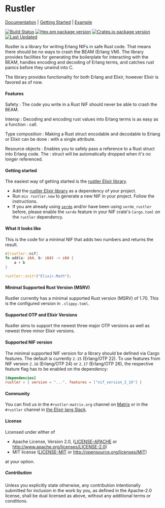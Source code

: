 # Rustler

[Documentation](https://docs.rs/rustler/latest/rustler) | [Getting Started](https://github.com/rusterlium/rustler/blob/master/README.md#getting-started) | [Example](https://github.com/rusterlium/NifIo)

[![Build Status](https://github.com/rusterlium/rustler/workflows/CI/badge.svg?branch=master)](https://github.com/rusterlium/rustler/actions/workflows/main.yml)
[![Hex.pm package version](https://img.shields.io/hexpm/v/rustler.svg)](https://hex.pm/packages/rustler)
[![Crates.io package version](https://img.shields.io/crates/v/rustler.svg)](https://crates.io/crates/rustler)
[![Last Updated](https://img.shields.io/github/last-commit/rusterlium/rustler.svg)](https://github.com/rusterlium/rustler/commits/master)

Rustler is a library for writing Erlang NIFs in safe Rust code. That means
there should be no ways to crash the BEAM (Erlang VM). The library provides
facilities for generating the boilerplate for interacting with the BEAM,
handles encoding and decoding of Erlang terms, and catches rust panics before
they unwind into C.

The library provides functionality for both Erlang and Elixir, however Elixir
is favored as of now.

#### Features

Safety
: The code you write in a Rust NIF should never be able to crash the BEAM.

Interop
: Decoding and encoding rust values into Erlang terms is as easy as a function
: call.

Type composition
: Making a Rust struct encodable and decodable to Erlang or Elixir can be done
: with a single attribute.

Resource objects
: Enables you to safely pass a reference to a Rust struct into Erlang code. The
: struct will be automatically dropped when it's no longer referenced.

#### Getting started

The easiest way of getting started is the [rustler Elixir library](https://hex.pm/packages/rustler).

- Add the [rustler Elixir library](https://hex.pm/packages/rustler) as a
  dependency of your project.
- Run `mix rustler.new` to generate a new NIF in your project. Follow the
  instructions.
- If you are already using [`serde`](https://serde.rs) and/or have been using
  `serde_rustler` before, please enable the `serde` feature in your NIF crate's
  `Cargo.toml` on the `rustler` dependency.

#### What it looks like

This is the code for a minimal NIF that adds two numbers and returns the result.

```rust
#[rustler::nif]
fn add(a: i64, b: i64) -> i64 {
    a + b
}

rustler::init!("Elixir.Math");
```

#### Minimal Supported Rust Version (MSRV)

Rustler currently has a minimal supported Rust version (MSRV) of 1.70. This
is the configured version in `.clippy.toml`.

#### Supported OTP and Elixir Versions

Rustler aims to support the newest three major OTP versions as well as newest three minor Elixir versions.

#### Supported NIF version

The minimal supported NIF version for a library should be defined via Cargo
features. The default is currently `2.15` (Erlang/OTP 22). To use features from
NIF version `2.16` (Erlang/OTP 24) or `2.17` (Erlang/OTP 26), the respective
feature flag has to be enabled on the dependency:

```toml
[dependencies]
rustler = { version = "...", features = ["nif_version_2_16"] }
```

#### Community

You can find us in the `#rustler:matrix.org` channel on [Matrix](https://matrix.to/#/#rustler:matrix.org)
or in the `#rustler` channel in [the Elixir lang Slack](https://elixir-slackin.herokuapp.com/).

#### License

Licensed under either of

- Apache License, Version 2.0, ([LICENSE-APACHE](LICENSE-APACHE) or http://www.apache.org/licenses/LICENSE-2.0)
- MIT license ([LICENSE-MIT](LICENSE-MIT) or http://opensource.org/licenses/MIT)

at your option.

##### Contribution

Unless you explicitly state otherwise, any contribution intentionally submitted
for inclusion in the work by you, as defined in the Apache-2.0 license, shall be
dual licensed as above, without any additional terms or conditions.
